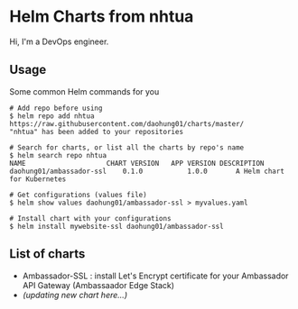 # Helm Charts from nhtua
Hi, I'm a DevOps engineer.

## Usage

Some common Helm commands for you

```
# Add repo before using
$ helm repo add nhtua https://raw.githubusercontent.com/daohung01/charts/master/
"nhtua" has been added to your repositories

# Search for charts, or list all the charts by repo's name
$ helm search repo nhtua
NAME                	CHART VERSION	APP VERSION	DESCRIPTION
daohung01/ambassador-ssl	0.1.0        	1.0.0      	A Helm chart for Kubernetes

# Get configurations (values file)
$ helm show values daohung01/ambassador-ssl > myvalues.yaml

# Install chart with your configurations
$ helm install mywebsite-ssl daohung01/ambassador-ssl
```

## List of charts

- Ambassador-SSL : install Let's Encrypt certificate for your Ambassador API Gateway (Ambassaador Edge Stack)
- _(updating new chart here...)_
